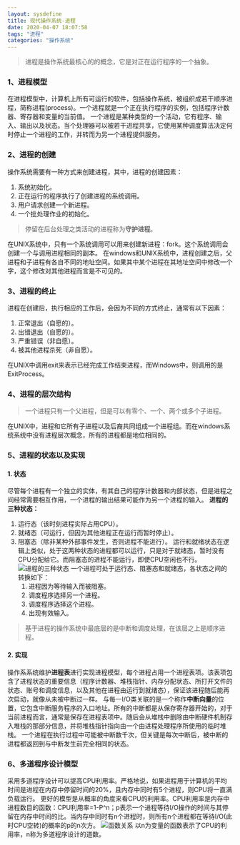 ```yaml
---
layout: sysdefine
title: 现代操作系统-进程     
date: 2020-04-07 18:07:58
tags: "进程"
categories: "操作系统"
---
```


>进程是操作系统最核心的的概念，它是对正在运行程序的一个抽象。
### 1、进程模型
在进程模型中，计算机上所有可运行的软件，包括操作系统，被组织成若干顺序进程，简称进程(process)。一个进程就是一个正在执行程序的实例，包括程序计数器、寄存器和变量的当前值。
一个进程是某种类型的一个活动，它有程序、输入、输出以及状态。当个处理器可以被若干进程共享，它使用某种调度算法决定何时停止一个进程的工作，并转而为另一个进程提供服务。
### 2、进程的创建
操作系统需要有一种方式来创建进程，其中，进程的创建因素：
1. 系统初始化。
2. 正在运行的程序执行了创建进程的系统调用。
3. 用户请求创建一个新进程。
4. 一个批处理作业的初始化。

>停留在后台处理之类活动的进程称为**守护进程**。

在UNIX系统中，只有一个系统调用可以用来创建新进程：fork。这个系统调用会创建一个与调用进程相同的副本。
在windows和UNIX系统中，进程创建之后，父进程和子进程有各自不同的地址空间。如果其中某个进程在其地址空间中修改一个字，这个修改对其他进程而言是不可见的。
### 3、进程的终止
进程在创建后，执行相应的工作后，会因为不同的方式终止，通常有以下因素：
1. 正常退出（自愿的）。
2. 出错退出（自愿的）。
3. 严重错误（非自愿）。
4. 被其他进程杀死（非自愿）。

在UNIX中调用exit来表示已经完成工作结束进程，而Windows中，则调用的是ExitProcess。
### 4、进程的层次结构
>一个进程只有一个父进程，但是可以有零个、一个、两个或多个子进程。

在UNIX中，进程和它所有子进程以及后裔共同组成一个进程组。而在windows系统系统中没有进程层次概念，所有的进程都是地位相同的。
### 5、进程的状态以及实现
#### 1. 状态
尽管每个进程有一个独立的实体，有其自己的程序计数器和内部状态，但是进程之间经常需要相互作用，一个进程的输出结果可能作为另一个进程的输入。
**进程的三种状态：** 
1. 运行态（该时刻进程实际占用CPU）。
2. 就绪态（可运行，但因为其他进程正在运行而暂时停止）。
3. 阻塞态（除非某种外部事件发生，否则进程不能进行）。
运行和就绪状态在逻辑上类似，处于这两种状态的进程都可以运行，只是对于就绪态，暂时没有CPU分配给它。而阻塞态的进程不能运行，即使CPU空闲也不行。
![进程的三种状态](https://img-blog.csdnimg.cn/20190701224135960.png)
一个进程可处于运行态、阻塞态和就绪态，各状态之间的转换如下：
    1. 进程因为等待输入而被阻塞。
    2. 调度程序选择另一个进程。
    3. 调度程序选择这个进程。
    4. 出现有效输入。
    
>基于进程的操作系统中最底层的是中断和调度处理，在该层之上是顺序进程。

#### 2. 实现
操作系系统维护**进程表**进行实现进程模型，每个进程占用一个进程表项。该表项包含了进程状态的重要信息（程序计数器、堆栈指针、内存分配状态、所打开文件的状态、账号和调度信息，以及其他在进程由运行到就绪态），保证该进程随后能再次启动，就像从未被中断过一样。
与每一I/O类关联的是一个称作**中断向量**的位置，它包含中断服务程序的入口地址。所有的中断都是从保存寄存器开始的，对于当前进程而言，通常是保存在进程表项中。随后会从堆栈中删除由中断硬件机制存入堆栈的那部分信息，并将堆栈指针指向由一个由进程处理程序所使用的临时堆栈。
一个进程在执行过程中可能被中断数千次，但关键是每次中断后，被中断的进程都返回到与中断发生前完全相同的状态。
### 6、多道程序设计模型
采用多道程序设计可以提高CPU利用率。严格地说，如果进程用于计算机的平均时间是进程在内存中停留时间的20%，且内存中同时有5个进程，则CPU将一直满负载运行。
更好的模型是从概率的角度来看CPU的利用率。CPU利用率是内存中进程数目的函数：CPU利用率=1-P^n；p表示一个进程等待I/O操作的时间与其停留在内存中时间的比。当内存中同时有n个进程时，则所有n个进程都在等待I/O(此时CPU空转)的概率的p的n次方。
![函数关系](https://img-blog.csdnimg.cn/20190701233327605.png?x-oss-process=image/watermark,type_ZmFuZ3poZW5naGVpdGk,shadow_10,text_aHR0cHM6Ly9ibG9nLmNzZG4ubmV0L2x4dzk4MzUyMA==,size_16,color_FFFFFF,t_70)
以n为变量的函数表示了CPU的利用率，n称为多道程序设计的道数。